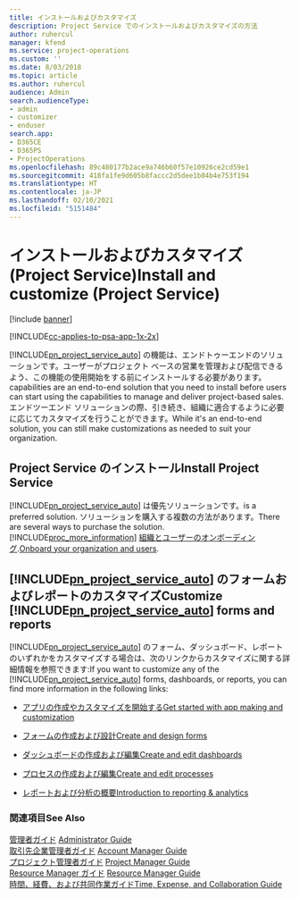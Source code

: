 ```yaml
---
title: インストールおよびカスタマイズ
description: Project Service でのインストールおよびカスタマイズの方法
author: ruhercul
manager: kfend
ms.service: project-operations
ms.custom: ''
ms.date: 8/03/2018
ms.topic: article
ms.author: ruhercul
audience: Admin
search.audienceType:
- admin
- customizer
- enduser
search.app:
- D365CE
- D365PS
- ProjectOperations
ms.openlocfilehash: 89c480177b2ace9a746b60f57e10926ce2cd59e1
ms.sourcegitcommit: 418fa1fe9d605b8faccc2d5dee1b04b4e753f194
ms.translationtype: HT
ms.contentlocale: ja-JP
ms.lasthandoff: 02/10/2021
ms.locfileid: "5151484"
---
```

# <a name="install-and-customize-project-service"></a><span data-ttu-id="b8b4c-103">インストールおよびカスタマイズ (Project Service)</span><span class="sxs-lookup"><span data-stu-id="b8b4c-103">Install and customize (Project Service)</span></span>

[!include [banner](../includes/psa-now-project-operations.md)]

[!INCLUDE[cc-applies-to-psa-app-1x-2x](../includes/cc-applies-to-psa-app-1x-2x.md)]

[!INCLUDE[pn_project_service_auto](../includes/pn-project-service-auto.md)] <span data-ttu-id="b8b4c-104">の機能は、エンドトゥーエンドのソリューションです。ユーザーがプロジェクト ベースの営業を管理および配信できるよう、この機能の使用開始をする前にインストールする必要があります。</span><span class="sxs-lookup"><span data-stu-id="b8b4c-104">capabilities are an end-to-end solution that you need to install before users can start using the capabilities to manage and deliver project-based sales.</span></span> <span data-ttu-id="b8b4c-105">エンドツーエンド ソリューションの際、引き続き、組織に適合するように必要に応じてカスタマイズを行うことができます。</span><span class="sxs-lookup"><span data-stu-id="b8b4c-105">While it's an end-to-end solution, you can still make customizations as needed to suit your organization.</span></span>  
<!-- TODO: I expect to find the information on how to get and install this here. Please find that and add it here. Same for Project Service.--> 
  
## <a name="install-project-service"></a><span data-ttu-id="b8b4c-106">Project Service のインストール</span><span class="sxs-lookup"><span data-stu-id="b8b4c-106">Install Project Service</span></span>  
 [!INCLUDE[pn_project_service_auto](../includes/pn-project-service-auto.md)] <span data-ttu-id="b8b4c-107">は優先ソリューションです。</span><span class="sxs-lookup"><span data-stu-id="b8b4c-107">is a preferred solution.</span></span> <span data-ttu-id="b8b4c-108">ソリューションを購入する複数の方法があります。</span><span class="sxs-lookup"><span data-stu-id="b8b4c-108">There are several ways to purchase the solution.</span></span> [!INCLUDE[proc_more_information](../includes/proc-more-information.md)] <span data-ttu-id="b8b4c-109">[組織とユーザーのオンボーディング](https://docs.microsoft.com/dynamics365/customerengagement/on-premises/admin/onboard-your-organization-and-users-to-dynamics-365-online).</span><span class="sxs-lookup"><span data-stu-id="b8b4c-109">[Onboard your organization and users](https://docs.microsoft.com/dynamics365/customerengagement/on-premises/admin/onboard-your-organization-and-users-to-dynamics-365-online).</span></span>  
  
## <a name="customize-pn_project_service_auto-forms-and-reports"></a><span data-ttu-id="b8b4c-110">[!INCLUDE[pn_project_service_auto](../includes/pn-project-service-auto.md)] のフォームおよびレポートのカスタマイズ</span><span class="sxs-lookup"><span data-stu-id="b8b4c-110">Customize [!INCLUDE[pn_project_service_auto](../includes/pn-project-service-auto.md)] forms and reports</span></span>  
 <span data-ttu-id="b8b4c-111">[!INCLUDE[pn_project_service_auto](../includes/pn-project-service-auto.md)] のフォーム、ダッシュボード、レポートのいずれかをカスタマイズする場合は、次のリンクからカスタマイズに関する詳細情報を参照できます:</span><span class="sxs-lookup"><span data-stu-id="b8b4c-111">If you want to customize any of the [!INCLUDE[pn_project_service_auto](../includes/pn-project-service-auto.md)] forms, dashboards, or reports, you can find more information in the following links:</span></span>  
  
- [<span data-ttu-id="b8b4c-112">アプリの作成やカスタマイズを開始する</span><span class="sxs-lookup"><span data-stu-id="b8b4c-112">Get started with app making and customization</span></span>](https://docs.microsoft.com/dynamics365/customerengagement/on-premises/customize/getting-started-customization)  
  
- [<span data-ttu-id="b8b4c-113">フォームの作成および設計</span><span class="sxs-lookup"><span data-stu-id="b8b4c-113">Create and design forms</span></span>](https://docs.microsoft.com/dynamics365/customerengagement/on-premises/customize/create-design-forms)  
  
- [<span data-ttu-id="b8b4c-114">ダッシュボードの作成および編集</span><span class="sxs-lookup"><span data-stu-id="b8b4c-114">Create and edit dashboards</span></span>](https://docs.microsoft.com/dynamics365/customerengagement/on-premises/customize/create-edit-dashboards)  
  
- [<span data-ttu-id="b8b4c-115">プロセスの作成および編集</span><span class="sxs-lookup"><span data-stu-id="b8b4c-115">Create and edit processes</span></span>](https://docs.microsoft.com/dynamics365/customerengagement/on-premises/customize/guide-staff-through-common-tasks-processes)  
  
- [<span data-ttu-id="b8b4c-116">レポートおよび分析の概要</span><span class="sxs-lookup"><span data-stu-id="b8b4c-116">Introduction to reporting & analytics</span></span>](https://docs.microsoft.com/dynamics365/customerengagement/on-premises/analytics/reporting-analytics-with-dynamics-365)  
  
### <a name="see-also"></a><span data-ttu-id="b8b4c-117">関連項目</span><span class="sxs-lookup"><span data-stu-id="b8b4c-117">See Also</span></span>  
 <span data-ttu-id="b8b4c-118">[管理者ガイド](../psa/admin-guide.md) </span><span class="sxs-lookup"><span data-stu-id="b8b4c-118">[Administrator Guide](../psa/admin-guide.md) </span></span>  
 <span data-ttu-id="b8b4c-119">[取引先企業管理者ガイド](../psa/account-manager-guide.md) </span><span class="sxs-lookup"><span data-stu-id="b8b4c-119">[Account Manager Guide](../psa/account-manager-guide.md) </span></span>  
 <span data-ttu-id="b8b4c-120">[プロジェクト管理者ガイド](../psa/project-manager-guide.md) </span><span class="sxs-lookup"><span data-stu-id="b8b4c-120">[Project Manager Guide](../psa/project-manager-guide.md) </span></span>  
 <span data-ttu-id="b8b4c-121">[Resource Manager ガイド](../psa/resource-manager-guide.md) </span><span class="sxs-lookup"><span data-stu-id="b8b4c-121">[Resource Manager Guide](../psa/resource-manager-guide.md) </span></span>  
 [<span data-ttu-id="b8b4c-122">時間、経費、および共同作業ガイド</span><span class="sxs-lookup"><span data-stu-id="b8b4c-122">Time, Expense, and Collaboration Guide</span></span>](../psa/time-expense-collaboration-guide.md)
